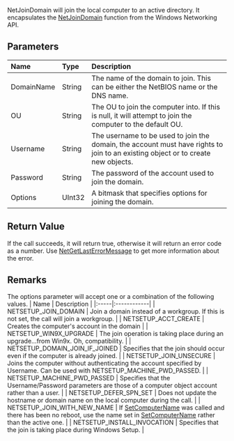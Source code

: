 NetJoinDomain will join the local computer to an active directory. It encapsulates the [NetJoinDomain](http://msdn.microsoft.com/en-us/library/aa370433%28VS.85%29.aspx) function from the Windows Networking API.

## Parameters ##
| **Name** | **Type** | **Description** |
|:---------|:---------|:----------------|
| DomainName | String   | The name of the domain to join. This can be either the NetBIOS name or the DNS name. |
| OU       | String   | The OU to join the computer into. If this is null, it will attempt to join the computer to the default OU. |
| Username | String   | The username to be used to join the domain, the account must have rights to join to an existing object or to create new objects. |
| Password | String   | The password of the account used to join the domain. |
| Options  | UInt32   | A bitmask that specifies options for joining the domain. |

## Return Value ##
If the call succeeds, it will return true, otherwise it will return an error code as a number. Use [NetGetLastErrorMessage](NetGetLastErrorMessage.md) to get more information about the error.

## Remarks ##
The options parameter will accept one or a combination of the following values.
| Name | Description |
|:-----|:------------|
| NETSETUP\_JOIN\_DOMAIN | Join a domain instead of a workgroup. If this is not set, the call will join a workgroup. |
| NETSETUP\_ACCT\_CREATE | Creates the computer's account in the domain |
| NETSETUP\_WIN9X\_UPGRADE | The join operation is taking place during an upgrade...from Win9x. Oh, compatibility. |
| NETSETUP\_DOMAIN\_JOIN\_IF\_JOINED | Specifies that the join should occur even if the computer is already joined. |
| NETSETUP\_JOIN\_UNSECURE | Joins the computer without authenticating the account specified by Username. Can be used with NETSETUP\_MACHINE\_PWD\_PASSED. |
| NETSETUP\_MACHINE\_PWD\_PASSED | Specifies that the Username/Password parameters are those of a computer object account rather than a user. |
| NETSETUP\_DEFER\_SPN\_SET | Does not update the hostname or domain name on the local computer during the call. |
| NETSETUP\_JOIN\_WITH\_NEW\_NAME | If [SetComputerName](SetComputerName.md) was called and there has been no reboot, use the name set in [SetComputerName](SetComputerName.md) rather than the active one. |
| NETSETUP\_INSTALL\_INVOCATION | Specifies that the join is taking place during Windows Setup. |